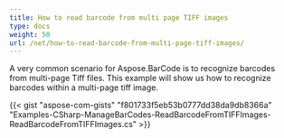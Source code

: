 ```yaml
---
title: How to read barcode from multi page TIFF images
type: docs
weight: 50
url: /net/how-to-read-barcode-from-multi-page-tiff-images/
---
```


A very common scenario for Aspose.BarCode is to recognize barcodes from multi-page Tiff files. This example will show us how to recognize barcodes within a multi-page tiff image.

{{< gist "aspose-com-gists" "f801733f5eb53b0777dd38da9db8366a" "Examples-CSharp-ManageBarCodes-ReadBarcodeFromTIFFImages-ReadBarcodeFromTIFFImages.cs" >}}
